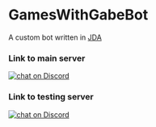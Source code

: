 # GamesWithGabeBot
A custom bot written in [JDA](https://github.com/DV8FromTheWorld/JDA)</br>

### Link to main server
 <a href="https://discord.gg/uxxnjJhgx5">
        <img src="https://img.shields.io/discord/786048655596847106?logo=discord"
            alt="chat on Discord"></a>

### Link to testing server
 <a href="https://discord.gg/p6Kfk993pf">
        <img src="https://img.shields.io/discord/868405594187518003?logo=discord"
            alt="chat on Discord"></a>

